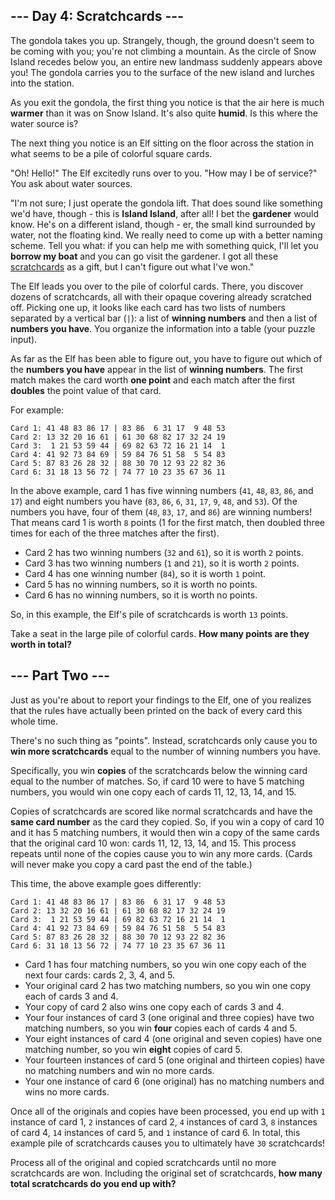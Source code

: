 ## --- Day 4: Scratchcards ---

The gondola takes you up. Strangely, though, the ground doesn't seem to be
coming with you; you're not climbing a mountain. As the circle of Snow Island
recedes below you, an entire new landmass suddenly appears above you! The
gondola carries you to the surface of the new island and lurches into the
station.

As you exit the gondola, the first thing you notice is that the air here is much
**warmer** than it was on Snow Island. It's also quite **humid**. Is this where
the water source is?

The next thing you notice is an Elf sitting on the floor across the station in
what seems to be a pile of colorful square cards.

"Oh! Hello!" The Elf excitedly runs over to you. "How may I be of service?" You
ask about water sources.

"I'm not sure; I just operate the gondola lift. That does sound like something
we'd have, though - this is **Island Island**, after all! I bet the **gardener**
would know. He's on a different island, though - er, the small kind surrounded
by water, not the floating kind. We really need to come up with a better naming
scheme. Tell you what: if you can help me with something quick, I'll let you
**borrow my boat** and you can go visit the gardener. I got all these
[scratchcards](https://en.wikipedia.org/wiki/Scratchcard) as a gift, but I can't
figure out what I've won."

The Elf leads you over to the pile of colorful cards. There, you discover dozens
of scratchcards, all with their opaque covering already scratched off. Picking
one up, it looks like each card has two lists of numbers separated by a vertical
bar (`|`): a list of **winning numbers** and then a list of **numbers you
have**. You organize the information into a table (your puzzle input).

As far as the Elf has been able to figure out, you have to figure out which of
the **numbers you have** appear in the list of **winning numbers**. The first
match makes the card worth **one point** and each match after the first
**doubles** the point value of that card.

For example:

```
Card 1: 41 48 83 86 17 | 83 86  6 31 17  9 48 53
Card 2: 13 32 20 16 61 | 61 30 68 82 17 32 24 19
Card 3:  1 21 53 59 44 | 69 82 63 72 16 21 14  1
Card 4: 41 92 73 84 69 | 59 84 76 51 58  5 54 83
Card 5: 87 83 26 28 32 | 88 30 70 12 93 22 82 36
Card 6: 31 18 13 56 72 | 74 77 10 23 35 67 36 11
```

In the above example, card 1 has five winning numbers (`41`, `48`, `83`, `86`,
and `17`) and eight numbers you have (`83`, `86`, `6`, `31`, `17`, `9`, `48`,
and `53`). Of the numbers you have, four of them (`48`, `83`, `17`, and `86`)
are winning numbers! That means card 1 is worth `8` points (1 for the first
match, then doubled three times for each of the three matches after the first).

- Card 2 has two winning numbers (`32` and `61`), so it is worth `2` points.
- Card 3 has two winning numbers (`1` and `21`), so it is worth `2` points.
- Card 4 has one winning number (`84`), so it is worth `1` point.
- Card 5 has no winning numbers, so it is worth no points.
- Card 6 has no winning numbers, so it is worth no points.

So, in this example, the Elf's pile of scratchcards is worth `13` points.

Take a seat in the large pile of colorful cards. **How many points are they
worth in total?**


## --- Part Two ---

Just as you're about to report your findings to the Elf, one of you realizes
that the rules have actually been printed on the back of every card this whole
time.

There's no such thing as "points". Instead, scratchcards only cause you to **win
more scratchcards** equal to the number of winning numbers you have.

Specifically, you win **copies** of the scratchcards below the winning card
equal to the number of matches. So, if card 10 were to have 5 matching numbers,
you would win one copy each of cards 11, 12, 13, 14, and 15.

Copies of scratchcards are scored like normal scratchcards and have the **same
card number** as the card they copied. So, if you win a copy of card 10 and it
has 5 matching numbers, it would then win a copy of the same cards that the
original card 10 won: cards 11, 12, 13, 14, and 15. This process repeats until
none of the copies cause you to win any more cards. (Cards will never make you
copy a card past the end of the table.)

This time, the above example goes differently:

```
Card 1: 41 48 83 86 17 | 83 86  6 31 17  9 48 53
Card 2: 13 32 20 16 61 | 61 30 68 82 17 32 24 19
Card 3:  1 21 53 59 44 | 69 82 63 72 16 21 14  1
Card 4: 41 92 73 84 69 | 59 84 76 51 58  5 54 83
Card 5: 87 83 26 28 32 | 88 30 70 12 93 22 82 36
Card 6: 31 18 13 56 72 | 74 77 10 23 35 67 36 11
```

- Card 1 has four matching numbers, so you win one copy each of the next four
cards: cards 2, 3, 4, and 5.
- Your original card 2 has two matching numbers, so you win one copy each of
cards 3 and 4.
- Your copy of card 2 also wins one copy each of cards 3 and 4.
- Your four instances of card 3 (one original and three copies) have two
matching numbers, so you win **four** copies each of cards 4 and 5.
- Your eight instances of card 4 (one original and seven copies) have one
matching number, so you win **eight** copies of card 5.
- Your fourteen instances of card 5 (one original and thirteen copies) have no
matching numbers and win no more cards.
- Your one instance of card 6 (one original) has no matching numbers and wins no
more cards.

Once all of the originals and copies have been processed, you end up with `1`
instance of card 1, `2` instances of card 2, `4` instances of card 3, `8`
instances of card 4, `14` instances of card 5, and `1` instance of card 6. In
total, this example pile of scratchcards causes you to ultimately have `30`
scratchcards!

Process all of the original and copied scratchcards until no more scratchcards
are won. Including the original set of scratchcards, **how many total
scratchcards do you end up with?**


